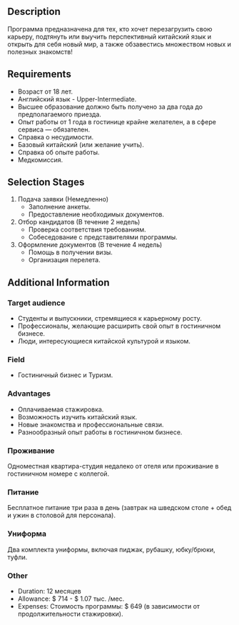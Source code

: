 ## Description

Программа предназначена для тех, кто хочет перезагрузить свою карьеру, подтянуть или выучить перспективный китайский язык и открыть для себя новый мир, а также обзавестись множеством новых и полезных знакомств!

## Requirements

* Возраст от 18 лет.
* Английский язык - Upper-Intermediate.
* Высшее образование должно быть получено за два года до предполагаемого приезда.
* Опыт работы от 1 года в гостинице крайне желателен, а в сфере сервиса — обязателен.
* Справка о несудимости.
* Базовый китайский (или желание учить).
* Справка об опыте работы.
* Медкомиссия.


## Selection Stages

1. Подача заявки (Немедленно)
    * Заполнение анкеты.
    * Предоставление необходимых документов.
1. Отбор кандидатов (В течение 2 недель)
    * Проверка соответствия требованиям.
    * Собеседование с представителями программы.
1. Оформление документов (В течение 4 недель)
    * Помощь в получении визы.
    * Организация перелета.


## Additional Information


### Target audience
* Студенты и выпускники, стремящиеся к карьерному росту.
* Профессионалы, желающие расширить свой опыт в гостиничном бизнесе.
* Люди, интересующиеся китайской культурой и языком.
### Field
* Гостиничный бизнес и Туризм.
### Advantages
* Оплачиваемая стажировка.
* Возможность изучить китайский язык.
* Новые знакомства и профессиональные связи.
* Разнообразный опыт работы в гостиничном бизнесе.

### Проживание
Одноместная квартира-студия недалеко от отеля или проживание в гостиничном номере с коллегой.
### Питание
Бесплатное питание три раза в день (завтрак на шведском столе + обед и ужин в столовой для персонала).
### Униформа
Два комплекта униформы, включая пиджак, рубашку, юбку/брюки, туфли.

### Other
* Duration: 12 месяцев
* Allowance: $ 714 - $ 1.07 тыс. /мес.
* Expenses: Стоимость программы: $ 649 (в зависимости от продолжительности стажировки).

